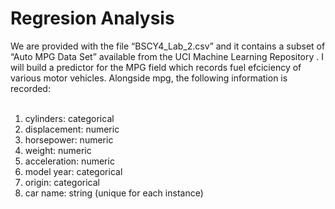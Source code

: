 # Regresion Analysis

We are provided with the file “BSCY4_Lab_2.csv” and it contains	a	subset	of	“Auto	MPG	Data	Set”	available	from	the	UCI	
Machine	 Learning	 Repository . I will build a predictor for the MPG field which records	 fuel	 efciciency	 of	
various	motor	 vehicles.	Alongside	mpg,	 the	 following	information	is	
recorded:	
<br>
<ol>
	<li>cylinders:	categorical	</li>
	<li>displacement:	numeric	</li>
	<li>horsepower:	numeric	</li>
	<li>weight:	numeric	</li>
	<li>acceleration:	numeric</li>	
	<li>model	year:	categorical	</li>
	<li>origin:	categorical	</li>
	<li>car	name:	string	(unique	for	each	instance)	</li>
</ol>

